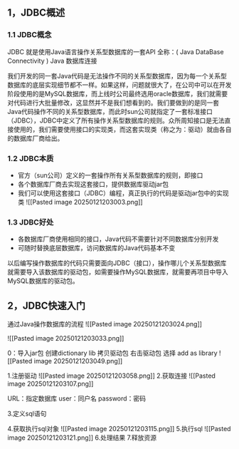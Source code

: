 
## 1，JDBC概述 
### 1.1  JDBC概念
   JDBC   就是使用Java语言操作关系型数据库的一套API
   全称：( Java DataBase Connectivity ) Java 数据库连接
   
   我们开发的同一套Java代码是无法操作不同的关系型数据库，因为每一个关系型数据库的底层实现细节都不一样。如果这样，问题就很大了，在公司中可以在开发阶段使用的是MySQL数据库，而上线时公司最终选用oracle数据库，我们就需要对代码进行大批量修改，这显然并不是我们想看到的。我们要做到的是同一套Java代码操作不同的关系型数据库，而此时sun公司就指定了一套标准接口（JDBC），JDBC中定义了所有操作关系型数据库的规则。众所周知接口是无法直接使用的，我们需要使用接口的实现类，而这套实现类（称之为：驱动）就由各自的数据库厂商给出。
   
### 1.2  JDBC本质

* 官方（sun公司）定义的一套操作所有关系型数据库的规则，即接口
* 各个数据库厂商去实现这套接口，提供数据库驱动jar包
* 我们可以使用这套接口（JDBC）编程，真正执行的代码是驱动jar包中的实现类
![[Pasted image 20250121203003.png]]
### 1.3  JDBC好处

* 各数据库厂商使用相同的接口，Java代码不需要针对不同数据库分别开发
* 可随时替换底层数据库，访问数据库的Java代码基本不变

以后编写操作数据库的代码只需要面向JDBC（接口），操作哪儿个关系型数据库就需要导入该数据库的驱动包，如需要操作MySQL数据库，就需要再项目中导入MySQL数据库的驱动包。
## 2，JDBC快速入门
通过Java操作数据库的流程
![[Pasted image 20250121203024.png]]

![[Pasted image 20250121203033.png]]

0：导入jar包
	创建dictionary lib 拷贝驱动包
	右击驱动包 选择 add as library
![[Pasted image 20250121203049.png]]

1.注册驱动
![[Pasted image 20250121203058.png]]
2.获取连接
![[Pasted image 20250121203107.png]]

URL：指定数据库
user：同户名
password：密码

3.定义sql语句

4.获取执行sql对象
![[Pasted image 20250121203115.png]]
5.执行sql
![[Pasted image 20250121203121.png]]
6.处理结果
7.释放资源